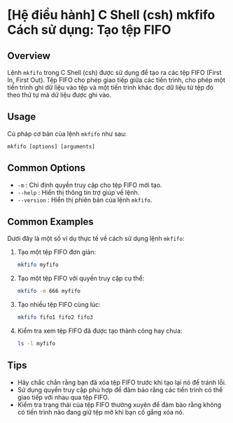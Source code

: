 # [Hệ điều hành] C Shell (csh) mkfifo Cách sử dụng: Tạo tệp FIFO

## Overview
Lệnh `mkfifo` trong C Shell (csh) được sử dụng để tạo ra các tệp FIFO (First In, First Out). Tệp FIFO cho phép giao tiếp giữa các tiến trình, cho phép một tiến trình ghi dữ liệu vào tệp và một tiến trình khác đọc dữ liệu từ tệp đó theo thứ tự mà dữ liệu được ghi vào.

## Usage
Cú pháp cơ bản của lệnh `mkfifo` như sau:

```
mkfifo [options] [arguments]
```

## Common Options
- `-m` : Chỉ định quyền truy cập cho tệp FIFO mới tạo.
- `--help` : Hiển thị thông tin trợ giúp về lệnh.
- `--version` : Hiển thị phiên bản của lệnh `mkfifo`.

## Common Examples
Dưới đây là một số ví dụ thực tế về cách sử dụng lệnh `mkfifo`:

1. Tạo một tệp FIFO đơn giản:
   ```bash
   mkfifo myfifo
   ```

2. Tạo một tệp FIFO với quyền truy cập cụ thể:
   ```bash
   mkfifo -m 666 myfifo
   ```

3. Tạo nhiều tệp FIFO cùng lúc:
   ```bash
   mkfifo fifo1 fifo2 fifo3
   ```

4. Kiểm tra xem tệp FIFO đã được tạo thành công hay chưa:
   ```bash
   ls -l myfifo
   ```

## Tips
- Hãy chắc chắn rằng bạn đã xóa tệp FIFO trước khi tạo lại nó để tránh lỗi.
- Sử dụng quyền truy cập phù hợp để đảm bảo rằng các tiến trình có thể giao tiếp với nhau qua tệp FIFO.
- Kiểm tra trạng thái của tệp FIFO thường xuyên để đảm bảo rằng không có tiến trình nào đang giữ tệp mở khi bạn cố gắng xóa nó.